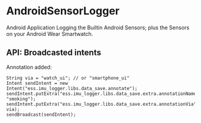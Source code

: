AndroidSensorLogger
===================

Android Application Logging the Builtin Android Sensors; plus the Sensors on your Android Wear Smartwatch.

## API: Broadcasted intents

Annotation added:

    String via = "watch_ui"; // or "smartphone_ui"
    Intent sendIntent = new Intent("ess.imu_logger.libs.data_save.annotate");
    sendIntent.putExtra("ess.imu_logger.libs.data_save.extra.annotationName", "smoking");
    sendIntent.putExtra("ess.imu_logger.libs.data_save.extra.annotationVia", via);
    sendBroadcast(sendIntent);
